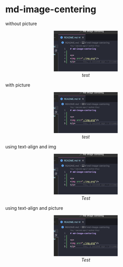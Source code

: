 # md-image-centering

without picture

<p align="center">
<img src="./image.png" width="200"/><br>
<em>test</em>
</p>

with picture

<p align="center">
<picture>
<img src="./image.png" width="200"/>
</picture>
<br>
<em>test</em>
</p>

using text-align and img

<p style="text-align: center">
        <img src="image.png" alt="Docker logs directory" width="200"/>
    <br>
    <em>Test</em>
</p>

using text-align and picture

<p style="text-align: center">
    <picture>
        <img src="image.png" alt="Docker logs directory" width="200"/>
    </picture><br>
    <em>Test</em>
</p>
